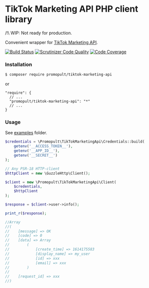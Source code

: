 # TikTok Marketing API PHP client library

/!\ WIP: Not ready for production.

Convenient wrapper for [TikTok Marketing API](https://ads.tiktok.com/marketing_api/docs).


[![Build Status](https://travis-ci.org/promopult/tiktok-marketing-api.svg?branch=master)](https://travis-ci.org/promopult/tiktok-marketing-api)
[![Scrutinizer Code Quality](https://scrutinizer-ci.com/g/promopult/tiktok-marketing-api/badges/quality-score.png?b=master)](https://scrutinizer-ci.com/g/promopult/tiktok-marketing-api/?branch=master)
[![Code Coverage](https://scrutinizer-ci.com/g/promopult/tiktok-marketing-api/badges/coverage.png?b=master)](https://scrutinizer-ci.com/g/promopult/tiktok-marketing-api/?branch=master)

### Installation

```bash
$ composer require promopult/tiktok-marketing-api
```
or
```
"require": {
  // ...
  "promopult/tiktok-marketing-api": "*"
  // ...
}
```

### Usage
See [examples](/examples) folder.

```php
$credentials = \Promopult\TikTokMarketingApi\Credentials::build(
    getenv('__ACCESS_TOKEN__'),
    getenv('__APP_ID__'),
    getenv('__SECRET__')
);

// Any PSR-18 HTTP-client
$httpClient = new \GuzzleHttp\Client();

$client = new \Promopult\TikTokMarketingApi\Client(
    $credentials,
    $httpClient
);

$response = $client->user->info();

print_r($response);

//Array
//(
//    [message] => OK
//    [code] => 0
//    [data] => Array
//        (
//            [create_time] => 1614175583
//            [display_name] => my_user
//            [id] => xxx
//            [email] => xxx
//        )
//
//    [request_id] => xxx
//)

```
